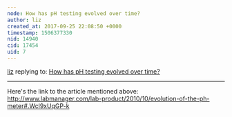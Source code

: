 ```yaml
---
node: How has pH testing evolved over time?
author: liz
created_at: 2017-09-25 22:08:50 +0000
timestamp: 1506377330
nid: 14940
cid: 17454
uid: 7
---
```




[liz](../profile/liz) replying to: [How has pH testing evolved over time?](../notes/liz/09-22-2017/how-has-ph-testing-evolved-over-time)

----
Here's the link to the article mentioned above: http://www.labmanager.com/lab-product/2010/10/evolution-of-the-ph-meter#.Wcl9xUqGP-k